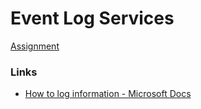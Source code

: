 # Event Log Services

[Assignment](./Assignment.md)

### Links

- [How to log information - Microsoft Docs](https://learn.microsoft.com/en-us/dotnet/framework/windows-services/how-to-log-information-about-services)